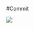 #Commit
<div class="center">
<img src="http://ucables.com/img/ipics/COMMIT-LOZENGES-4-MG-R64995.jpg" />
</div>
